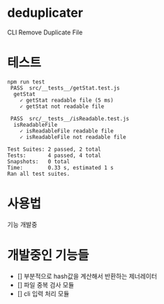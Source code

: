 # deduplicater
CLI Remove Duplicate File

# 테스트
```
npm run test
 PASS  src/__tests__/getStat.test.js
  getStat
    ✓ getStat readable file (5 ms)
    ✓ getStat not readable file

 PASS  src/__tests__/isReadable.test.js
  isReadableFile
    ✓ isReadableFile readable file
    ✓ isReadableFile not readable file

Test Suites: 2 passed, 2 total
Tests:       4 passed, 4 total
Snapshots:   0 total
Time:        0.33 s, estimated 1 s
Ran all test suites.
```

# 사용법
기능 개발중

# 개발중인 기능들
* [] 부분적으로 hash값을 계산해서 반환하는 제너레이터
* [] 파일 중복 검사 모듈
* [] cli 입력 처리 모듈
